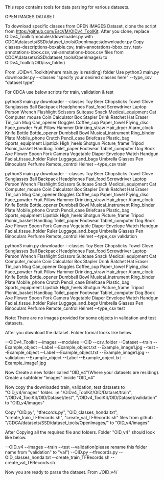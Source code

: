 This repo contains tools for data parsing for various datasets.

OPEN IMAGES DATASET

To download specific classes from OPEN IMAGES Dataset, clone the script from https://github.com/EscVM/OIDv4_ToolKit.
After you clone, replace OIDv4_Toolkit/modules/downloader.py with CDCA\datasets\SSD\dataset_tools\OpenImages\downloader.py
Copy classes-descriptions-boxable.csv, train-annotations-bbox.csv, test-annotations-bbox.csv, val-annotations-bbox.csv files from CDCA\datasets\SSD\dataset_tools\OpenImages\ to OIDv4_Toolkit/OID/csv_folder/

From ./OIDv4_Toolkit(where main.py is residing) folder
Use python3 main.py downloader.py --classes "specify your desired classes here" --type_csv "dataset type"

For CDCA use below scripts for train, validation & test

python3 main.py downloader --classes Toy Beer Chopsticks Towel Glove Sunglasses Ball Backpack Headphones Fast_food Screwdriver Laptop Person Wrench Flashlight Scissors Suitcase Snack Medical_equipment Cat Computer_mouse Coin Calculator Box Stapler Drink Ratchet Hat Eraser Tin_can Mug Can_opener Goggles Coffee_cup Paper_towel Flying_disc Face_powder Fruit Pillow Hammer Drinking_straw Hair_dryer Alarm_clock Knife Bottle Bottle_opener Dumbbell Bowl Musical_instrument Ring_binder Plate Mobile_phone Crutch Pencil_case Briefcase Plastic_bag Sports_equipment Lipstick High_heels Shotgun Picture_frame Tripod Picnic_basket Handbag Toilet_paper Footwear Tablet_computer Dog Book Axe Flower Spoon Fork Camera Vegetable Diaper Envelope Watch Handgun Facial_tissue_holder Ruler Luggage_and_bags Umbrella Glasses Pen Binoculars Perfume Remote_control Helmet --type_csv train

python3 main.py downloader --classes Toy Beer Chopsticks Towel Glove Sunglasses Ball Backpack Headphones Fast_food Screwdriver Laptop Person Wrench Flashlight Scissors Suitcase Snack Medical_equipment Cat Computer_mouse Coin Calculator Box Stapler Drink Ratchet Hat Eraser Tin_can Mug Can_opener Goggles Coffee_cup Paper_towel Flying_disc Face_powder Fruit Pillow Hammer Drinking_straw Hair_dryer Alarm_clock Knife Bottle Bottle_opener Dumbbell Bowl Musical_instrument Ring_binder Plate Mobile_phone Crutch Pencil_case Briefcase Plastic_bag Sports_equipment Lipstick High_heels Shotgun Picture_frame Tripod Picnic_basket Handbag Toilet_paper Footwear Tablet_computer Dog Book Axe Flower Spoon Fork Camera Vegetable Diaper Envelope Watch Handgun Facial_tissue_holder Ruler Luggage_and_bags Umbrella Glasses Pen Binoculars Perfume Remote_control Helmet --type_csv validation

python3 main.py downloader --classes Toy Beer Chopsticks Towel Glove Sunglasses Ball Backpack Headphones Fast_food Screwdriver Laptop Person Wrench Flashlight Scissors Suitcase Snack Medical_equipment Cat Computer_mouse Coin Calculator Box Stapler Drink Ratchet Hat Eraser Tin_can Mug Can_opener Goggles Coffee_cup Paper_towel Flying_disc Face_powder Fruit Pillow Hammer Drinking_straw Hair_dryer Alarm_clock Knife Bottle Bottle_opener Dumbbell Bowl Musical_instrument Ring_binder Plate Mobile_phone Crutch Pencil_case Briefcase Plastic_bag Sports_equipment Lipstick High_heels Shotgun Picture_frame Tripod Picnic_basket Handbag Toilet_paper Footwear Tablet_computer Dog Book Axe Flower Spoon Fork Camera Vegetable Diaper Envelope Watch Handgun Facial_tissue_holder Ruler Luggage_and_bags Umbrella Glasses Pen Binoculars Perfume Remote_control Helmet --type_csv test

Note: There are no images provided for some objects in validation and test datasets.

After you download the dataset. Folder format looks like below.

--OIDv4_Toolkit
	--images
	--modules
	--OID
	   --csv_folder
	   --Dataset
		--train
		   --Example_object
		         --Label
		            --Example_object.txt
			    --Example_image1.jpg
		--test
		   --Example_object
		         --Label
		            --Example_object.txt
			    --Example_image1.jpg
		--validation
		   --Example_object
		         --Label
		            --Example_object.txt
			    --Example_image1.jpg

Now Create a new folder called "OID_v4"(Where your datasets are residing).
Create a subfolder "images" inside "OID_v4"

Now copy the downloaded train, validation, test datasets to "OID_v4/images" folder. i;e "/OIDv4_ToolKit/OID/Dataset/train", "/OIDv4_ToolKit/OID/Dataset/test", "/OIDv4_ToolKit/OID/Dataset/validation" to "OID_v4/images"

Copy "OID.py", "tfrecords.py", "OID_classes_honda.txt", "create_train_TFRecords.sh", "create_val_TFRecords.sh" files from github "/CDCA/datasets/SSD/dataset_tools/OpenImages/" to "OID_v4/images"

After Copying all the required file and folders. Folder "OID_v4" should look like below.

--OID_v4
    --images
	--train
	--test
	--validation(please rename this folder name from "validation" to "val")
    --OID.py
    --tfrecords.py 
    --OID_classes_honda.txt 
    --create_train_TFRecords.sh 
    --create_val_TFRecords.sh

Now you are ready to parse the dataset.
From ./OID_v4/
	

